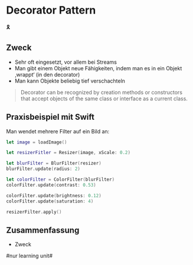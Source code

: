 # Decorator Pattern
🎗️

## Zweck

-  Sehr oft eingesetzt, vor allem bei Streams
- Man gibt einem Objekt neue Fähigkeiten, indem man es in ein Objekt ‚wrappt‘ (in den decorator)
- Man kann Objekte beliebig tief verschachteln

> Decorator can be recognized by creation methods or constructors that accept objects of the same class or interface as a current class.

## Praxisbeispiel mit Swift

Man wendet mehrere Filter auf ein Bild an:

```swift
let image = loadImage()

let resizerFitler = Resizer(image, xScale: 0.2)

let blurFilter = BlurFilter(resizer)
blurFilter.update(radius: 2)

let colorFilter = ColorFilter(blurFilter)
colorFilter.update(contrast: 0.53)

colorFilter.update(brightness: 0.12)
colorFilter.update(saturation: 4)

resizerFilter.apply()
```

## Zusammenfassung
- Zweck


#nur learning unit#